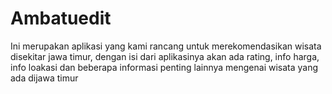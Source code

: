# Ambatuedit
Ini merupakan aplikasi yang kami rancang untuk merekomendasikan wisata disekitar jawa timur, dengan isi dari aplikasinya akan ada rating, info harga, info loakasi dan beberapa informasi penting lainnya mengenai wisata yang ada dijawa timur
